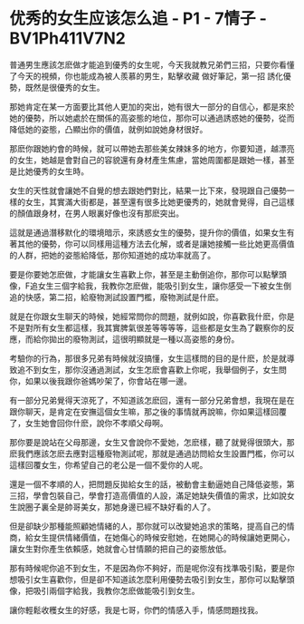 # 优秀的女生应该怎么追 - P1 - 7情子 - BV1Ph411V7N2

普通男生應該怎麽做才能追到優秀的女生呢，今天我就教兄弟們三招，只要你看懂了今天的視頻，你也能成為被人羨慕的男生，點擊收藏 做好筆記，第一招 誘化優勢，既然是很優秀的女生。

那她肯定在某一方面要比其他人更加的突出，她有很大一部分的自信心，都是來於她的優勢，所以她處於在關係的高姿態的地位，那你可以通過誘惑她的優勢，從而降低她的姿態，凸顯出你的價值，就例如說她身材很好。

那麽你跟她約會的時候，就可以帶她去那些美女辣妹多的地方，你要知道，越漂亮的女生，她越是會對自己的容貌還有身材產生焦慮，當她周圍都是跟她一樣，甚至是比她優秀的女生時。

女生的天性就會讓她不自覺的想去跟她們對比，結果一比下來，發現跟自己優勢一樣的女生，其實滿大街都是，甚至還有很多比她更優秀的，她就會覺得，自己這樣的顏值跟身材，在男人眼裏好像也沒有那麽突出。

這就是通過潛移默化的環境暗示，來誘惑女生的優勢，提升你的價值，如果女生有著其他的優勢，你可以同樣用這種方法去化解，或者是讓她接觸一些比她更高價值的人群，把她的姿態給降低，那你知道她的成功率就高了。

要是你要她怎麽做，才能讓女生喜歡上你，甚至是主動倒追你，那你可以點擊頭像，F追女生三個字給我，我教你怎麽做，能吸引到女生，讓你感受一下被女生倒追的快感，第二招，給廢物測試設置門檻，廢物測試是什麽。

就是在你跟女生聊天的時候，她經常問你的問題，就例如說，你喜歡我什麽，你是不是對所有女生都這樣，我其實脾氣很差等等等等，這些都是女生為了觀察你的反應，而給你拋出的廢物測試，這很明顯就是一種以高姿態的身份。

考驗你的行為，那很多兄弟有時候就沒搞懂，女生這樣問的目的是什麽，於是就導致追不到女生，那你沒通過測試，女生怎麽會喜歡上你呢，我舉個例子，女生問你，如果以後我跟你爸媽吵架了，你會站在哪一邊。

有一部分兄弟覺得天涼死了，不知道該怎麽回，還有一部分兄弟會想，我現在是在跟你聊天，是肯定在安撫這個女生嘛，那之後的事情就再說嘛，你如果這樣回覆了，女生她會回你什麽，說你不孝順父母啊。

那你要是說站在父母那邊，女生又會說你不愛她，怎麽樣，聽了就覺得很頭大，那麽我們應該怎麽去應對這種廢物測試呢，那就是通過訪問給女生設置門檻，你可以這樣回覆女生，你希望自己的老公是一個不愛你的人呢。

還是一個不孝順的人，把問題反拋給女生的話，被動會主動逼她自己降低姿態，第三招，學會包裝自己，學會打造高價值的人設，滿足她缺失價值的需求，比如說女生說圈子裏全是帥哥美女，那她身邊已經不缺好看的人了。

但是卻缺少那種能照顧她情緒的人，那你就可以改變她追求的策略，提高自己的情商，給女生提供情緒價值，在她傷心的時候安慰她，在她開心的時候讓她更開心，讓女生對你產生依賴感，她就會心甘情願的把自己的姿態放低。

那有時候呢你追不到女生，不是因為你不夠好，而是呢你沒有找準吸引點，要是你想吸引女生喜歡你，但是卻不知道該怎麼利用優勢去吸引到女生，那你可以點擊頭像，把吸引兩個字給我，我教你怎麽做能吸引到女生。

讓你輕鬆收穫女生的好感，我是七哥，你們的情感入手，情感問題找我。